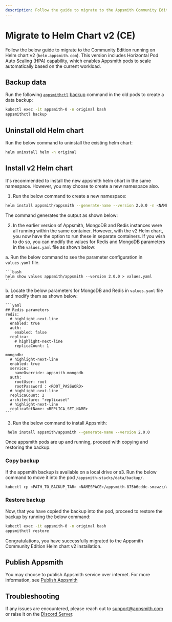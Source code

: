 ```yaml
---
description: Follow the guide to migrate to the Appsmith Community Edition running on Helm chart v2.
---
```


# Migrate to Helm Chart v2 (CE)
Follow the below guide to migrate to the Community Edition running on Helm chart v2 (`helm.appsmith.com`). This version includes Horizontal Pod Auto Scaling (HPA) capability, which enables Appsmith pods to scale automatically based on the current workload.

## Backup data
Run the following [`appsmithctl`](/getting-started/setup/instance-management/appsmithctl) [backup](/getting-started/setup/instance-management/appsmithctl#backup) command in the old pods to create a data backup:

```bash
kubectl exec -it appsmith-0 -n original bash
appsmithctl backup
```

## Uninstall old Helm chart

Run the below command to uninstall the existing helm chart:

```bash
helm uninstall helm -n original
```

## Install v2 Helm chart
It's recommended to install the new appsmith helm chart in the same namespace. However, you may choose to create a new namespace also. 

1. Run the below command to create a new namespace:

  ```bash
  helm install appsmith/appsmith --generate-name --version 2.0.0 -n <NAMESPACE_NAME> --create-namespace
  ```
  
  The command generates the output as shown below:

  <Highlighter highlighterClassName="commandOutput " htmlContent="NAME: appsmith-1669367715 <br/> LAST DEPLOYED: Fri Nov 25 14:45:17 2022 <br/> NAMESPACE: NAMESPACE_NAME <br/> STATUS: deployed <br/> REVISION: 1 <br/> TEST SUITE: None"></Highlighter>

2. In the earlier version of Appsmith, MongoDB and Redis instances were all running within the same container. However, with the v2 Helm chart, you now have the option to run these in separate containers. If you wish to do so, you can modify the values for Redis and MongoDB parameters in the `values.yaml` file as shown below:

  a. Run the below command to see the parameter configuration in `values.yaml` file.

    ```bash
    helm show values appsmith/appsmith --version 2.0.0 > values.yaml
    ```

  b. Locate the below parameters for MongoDB and Redis in `values.yaml` file and modify them as shown below:

    ```yaml
    ## Redis parameters
    redis:
      # highlight-next-line
      enabled: true
      auth:
        enabled: false
      replica:
        # highlight-next-line
        replicaCount: 1

    mongodb:
      # highlight-next-line
      enabled: true
      service:
        nameOverride: appsmith-mongodb
      auth:
        rootUser: root
        rootPassword : <ROOT_PASSWORD>
      # highlight-next-line  
      replicaCount: 2
      architecture: "replicaset"
      # highlight-next-line  
      replicaSetName: <REPLICA_SET_NAME>
    ```
3. Run the below command to install Appsmith:

  ```bash
   helm install appsmith/appsmith --generate-name --version 2.0.0 
  ```
Once appsmith pods are up and running, proceed with copying and restoring the backup.

### Copy backup

If the appsmith backup is available on a local drive or s3. Run the below command to move it into the pod `/appsmith-stacks/data/backup/`.

```bash
kubectl cp <PATH_TO_BACKUP_TAR> <NAMESPACE>/appsmith-875b6cddc-smzwz:/appsmith-stacks/data/backup/
```

### Restore backup
Now, that you have copied the backup into the pod, proceed to restore the backup by running the below command:

```bash
kubectl exec -it appsmith-0 -n original bash 
appsmithctl restore
```

Congratulations, you have successfully migrated to the Appsmith Community Edition Helm chart v2 installation.

## Publish Appsmith
You may choose to publish Appsmith service over internet. For more information, see [Publish Appsmith](/getting-started/setup/installation-guides/kubernetes#publish-appsmith)

## Troubleshooting
If any issues are encountered, please reach out to [support@appsmith.com](mailto:support@appsmith.com) or raise it on the [Discord Server](https://discord.com/invite/rBTTVJp).